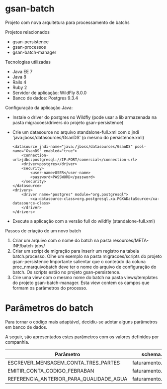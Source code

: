 gsan-batch
==========

Projeto com nova arquitetura para processamento de batchs

Projetos relacionados

* gsan-persistence
* gsan-processos
* gsan-batch-manager

Tecnologias utilizadas

* Java EE 7
* Java 8
* Rails 4
* Ruby 2
* Servidor de aplicação: WildFly 8.0.0
* Banco de dados: Postgres 9.3.4

Configuração da aplicação Java:

* Instale o driver do postgres no Wildfly (pode usar a lib armazenada na pasta migracoes/drivers do projeto gsan-persistence)
* Crie um datasource no arquivo standalone-full.xml com o jndi 'java:jboss/datasources/GsanDS' (o mesmo do persistence.xml)

  ```
  <datasource jndi-name="java:/jboss/datasources/GsanDS" pool-name="GsanDS" enabled="true">
      <connection-url>jdbc:postgresql://IP:PORT/comercial</connection-url>
      <driver>postgres</driver>
      <security>
          <user-name>USER</user-name>
          <password>PASSWORD</password>
      </security>
  </datasource>
  <drivers>
      <driver name="postgres" module="org.postgresql">
          <xa-datasource-class>org.postgresql.xa.PGXADataSource</xa-datasource-class>
      </driver>
  </drivers>
  ```
* Execute a aplicação com a versão full do wildfly (standalone-full.xml)

Passos de criação de um novo batch

1. Criar um arquivo com o nome do batch na pasta resources/META-INF/batch-jobs/
2. Criar um script de migração para inserir um registro na tabela batch.processo. 
Olhe um exemplo na pasta migracoes/scripts do projeto gsan-persistence
Importante salientar que o conteúdo da coluna proc_nmarquivobatch deve ter o nome do arquivo de configuração do batch. Os scripts estão no projeto gsan-persistence.
3. Crie uma view com o mesmo nome do batch na pasta views/templates do projeto gsan-batch-manager. Esta view contem os campos que formam os parâmetros do processo.

# Parâmetros do batch
Para tornar o código mais adaptável, decidiu-se adotar alguns parâmetros em banco de dados.

A seguir, são apresentados estes parâmetros com os valores definidos por companhia.

Parâmetro                               | schema.tabela         | Companhia | Valor
--------------------------------------- | --------------------- | --------- | ------
ESCREVER_MENSAGEM_CONTA_TRES_PARTES     | faturamento.parametro | Cosanpa   | true
EMITIR_CONTA_CODIGO_FEBRABAN            | faturamento.parametro | Cosanpa   | false
REFERENCIA_ANTERIOR_PARA_QUALIDADE_AGUA | faturamento.parametro | Cosanpa   | false


